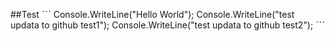 ##Test
ˋˋˋ
Console.WriteLine("Hello World");
Console.WriteLine("test updata to github test1");
Console.WriteLine("test updata to github test2");
ˋˋˋ

